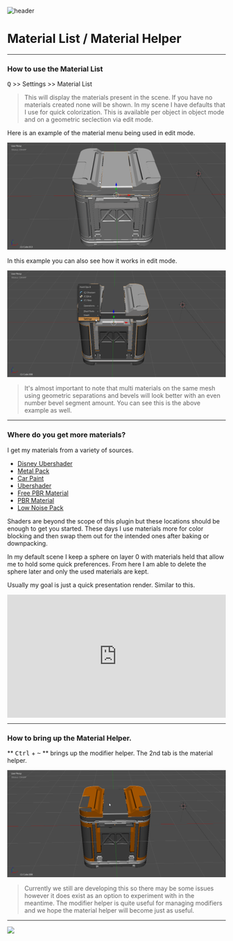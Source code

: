 ![header](img/banner.gif)

# Material List / Material Helper
___

### How to use the Material List

<kbd>Q</kbd> >> Settings >> Material List

> This will display the materials present in the scene. If you have no materials created none will be shown. In my scene I have defaults that I use for quick colorization. This is available per object in object mode and on a geometric seclection via edit mode.

Here is an example of the material menu being used in edit mode.

![img](img/settings/mm1.gif)

In this example you can also see how it works in edit mode.

![](img/settings/mm2.gif)

> It's almost important to note that multi materials on the same mesh using geometric separations and bevels will look better with an even number bevel segment amount. You can see this is the above example as well.

___

### Where do you get more materials?

I get my materials from a variety of sources.

- [Disney Ubershader](http://www.onelvxe.com/ubershaderbeta)
- [Metal Pack](http://www.blendswap.com/blends/view/69793)
- [Car Paint](http://www.blendswap.com/blends/view/47497)
- [Ubershader](http://www.blendswap.com/blends/view/56807)
- [Free PBR Material](http://www.blenderbrit.co.uk/free-tool-pbr-node-pack/)
- [PBR Material](https://cgcookiemarkets.com/all-products/pbr-material-node/)
- [Low Noise Pack](https://cgcookiemarkets.com/all-products/low-noise-shader-pack/)

Shaders are beyond the scope of this plugin but these locations should be enough to get you started. These days I use materials more for color blocking and then swap them out for the intended ones after baking or downpacking.

In my default scene I keep a sphere on layer 0 with materials held that allow me to hold some quick preferences. From here I am able to delete the sphere later and only the used materials are kept.

Usually my goal is just a quick presentation render. Similar to this.

<div style="position: relative; width: 100%; height: 0; padding-bottom: 56.25%;">
<iframe src="https://www.youtube.com/embed/eUQ4HSCYJfg" style="position: absolute; top: 0; left: 0; width: 100%; height: 100%;" allowfullscreen seamless frameBorder="0"></iframe>
</div>

___

### How to bring up the Material Helper.


** <kbd>Ctrl</kbd> + <kbd>~</kbd> ** brings up the modifier helper. The 2nd tab is the material helper.

![](img/settings/mm3.gif)

> Currently we still are developing this so there may be some issues however it does exist as an option to experiment with in the meantime. The modifier helper is quite useful for managing modifiers and we hope the material helper will become just as useful.

___

![](img/settings/mm4.gif)
